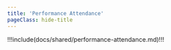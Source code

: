 ```yaml
---
title: 'Performance Attendance'
pageClass: hide-title
---
```


!!!include(docs/shared/performance-attendance.md)!!!
